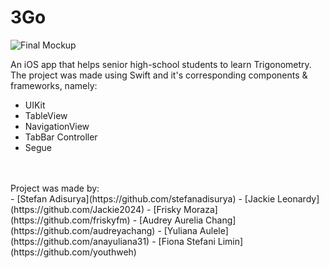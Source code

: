 # 3Go

![Final Mockup](https://user-images.githubusercontent.com/64721275/118392656-de731180-b664-11eb-82b9-c440a08e6d09.png)
<br>

An iOS app that helps senior high-school students to learn Trigonometry. The project was made using Swift and it's corresponding components & frameworks, namely:<br>
- UIKit
- TableView
- NavigationView
- TabBar Controller
- Segue
<br>
<br>
Project was made by:<br>
- [Stefan Adisurya](https://github.com/stefanadisurya)
- [Jackie Leonardy](https://github.com/Jackie2024)
- [Frisky Moraza](https://github.com/friskyfm)
- [Audrey Aurelia Chang](https://github.com/audreyachang)
- [Yuliana Aulele](https://github.com/anayuliana31)
- [Fiona Stefani Limin](https://github.com/youthweh)
